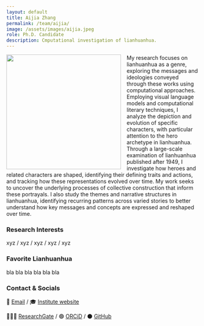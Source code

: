 ```yaml
---
layout: default
title: Aijia Zhang
permalink: /team/aijia/
image: /assets/images/aijia.jpeg
role: Ph.D. Candidate
description: Cmputational investigation of lianhuanhua.
---
```

<img src="{{ '/assets/images/aijia.jpeg' | relative_url }}" style="float: left; width: 300px; margin-right: 15px;">

 My research focuses on lianhuanhua as a genre, exploring the messages and ideologies conveyed through these works using computational approaches. Employing visual language models and computational literary techniques, I analyze the depiction and evolution of specific characters, with particular attention to the hero archetype in lianhuanhua. Through a large-scale examination of lianhuanhua published after 1949, I investigate how heroes and related characters are shaped, identifying their defining traits and actions, and tracking how these representations evolved over time. My work seeks to uncover the underlying processes of collective construction that inform these portrayals. I also study the themes and narrative structures in lianhuanhua, identifying recurring patterns across varied stories to better understand how key messages and concepts are expressed and reshaped over time.

### Research Interests
xyz / xyz / xyz / xyz / xyz

### Favorite Lianhuanhua
bla bla bla bla bla bla

### Contact & Socials
📧 [Email](mailto:aijia.zhang@zo.uni-heidelberg.de) / 🎓 [Institute website](https://www.zo.uni-heidelberg.de/sinologie/institute/staff/henningsen/)

👨🏻‍💻 [ResearchGate](https://www.researchgate.net/profile/Damian-Mandzunowski) / 🟢 [ORCiD](https://orcid.org/my-orcid?orcid=0000-0002-3318-6652) / ⚫️ [GitHub](https://github.com/MeeBoo001) 
